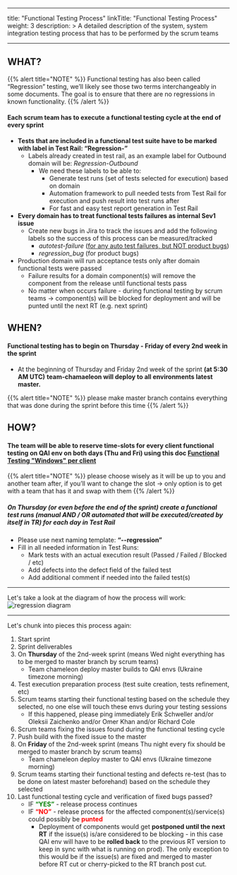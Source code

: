 
---
title: "Functional Testing Process"
linkTitle: "Functional Testing Process"
weight: 3
description: >
    A detailed description of the system, system integration testing process that has to be performed by the scrum teams

---

## WHAT?
{{% alert title="NOTE" %}} Functional testing has also been called “Regression” testing, we’ll likely see those two terms interchangeably in some documents. 
The goal is to ensure that there are no regressions in known functionality.  {{% /alert %}}

#### Each scrum team has to execute a functional testing cycle at the end of every sprint

- **Tests that are included in a functional test suite have to be marked with label in Test Rail: “Regression-<domain name>”**
    - Labels already created in test rail, as an example label for Outbound domain will be: *Regression-Outbound*
        - We need these labels to be able to:
            - Generate test runs (set of tests selected for execution) based on domain
            - Automation framework to pull needed tests from Test Rail for execution and push result into test runs after
            - For fast and easy test report generation in Test Rail
- **Every domain has to treat functional tests failures as internal Sev1 issue**
    - Create new bugs in Jira to track the issues and add the following labels so the success of this process can be measured/tracked
        - *autotest-failure* ([for any auto test failures, but NOT product bugs](https://takeofftech.atlassian.net/wiki/spaces/QUAL/pages/1665075696))
        - *regression_bug* (for product bugs)
- Production domain will run acceptance tests only after domain functional tests were passed 
    - Failure results for a domain component(s) will remove the component from the release until functional tests pass
    - No matter when occurs failure - during functional testing by scrum teams → component(s) will be blocked for deployment and will be punted until the next RT (e.g. next sprint)

## WHEN?

#### Functional testing has to begin on Thursday - Friday of every 2nd week in the sprint 
- At the beginning of Thursday and Friday 2nd week of the sprint **(at 5:30 AM UTC)** **team-chamaeleon will deploy to all environments latest master.**

{{% alert title="NOTE" %}} please make master branch contains everything that was done during the sprint before this time  {{% /alert %}}
  
## HOW?

#### The team will be able to reserve time-slots for every client functional testing on QAI env on both days (Thu and Fri) using this doc [Functional Testing "Windows" per client](https://takeofftech.atlassian.net/wiki/spaces/QG/pages/3275915334) 

{{% alert title="NOTE" %}} please choose wisely as it will be up to you and another team after, if you’ll want to change the slot → only option is to get with a team that has it and swap with them {{% /alert %}}

##### On Thursday (or even before the end of the sprint) create a functional test runs (manual AND / OR automated that will be executed/created by itself in TR) for each day in Test Rail
- Please use next naming template: **“<team-name>-<date>-regression”**
- Fill in all needed information in Test Runs:
  - Mark tests with an actual execution result (Passed / Failed / Blocked / etc)
  - Add defects into the defect field of the failed test
  - Add additional comment if needed into the failed test(s)
  
---  

Let's take a look at the diagram of how the process will work: 
![regression diagram](/images/en/docs/Guilds/Quality/Functional-testing-process/functional_testing_process.png) 

---

Let's chunk into pieces this process again:
1. Start sprint
2. Sprint deliverables
3. On **Thursday** of the 2nd-week sprint (means Wed night everything has to be merged to master branch by scrum teams)
    - Team chameleon deploy master builds to QAI envs (Ukraine timezone morning)
4. Test execution preparation process (test suite creation, tests refinement, etc)
5. Scrum teams starting their functional testing based on the schedule they selected, no one else will touch these envs during your testing sessions
   - If this happened, please ping immediately Erik Schweller and/or Oleksii Zaichenko and/or Omer Khan and/or Richard Cole 
6. Scrum teams fixing the issues found during the functional testing cycle 
7. Push build with the fixed issue to the master
8. On **Friday** of the 2nd-week sprint (means Thu night every fix should be merged to master branch by scrum teams)
    - Team chameleon deploy master to QAI envs (Ukraine timezone morning)
9. Scrum teams starting their functional testing and defects re-test (has to be done on latest master beforehand) based on the schedule they selected
10. Last functional testing cycle and verification of fixed bugs passed?
    - IF <span style="color: green">**“YES”**</span> - release process continues
    - IF <span style="color: red">**“NO”**</span> - release process for the affected component(s)/service(s) could possibly be <span style="color: red">**punted**</span>
        - Deployment of components would get **postponed until the next RT** if the issue(s) is/are considered to be blocking - in this case QAI env will have to be **rolled back** to the previous RT version to keep in sync with what is running on prod). The only exception to this would be if the issue(s) are fixed  and merged to master before RT cut or cherry-picked to the RT branch post cut.
